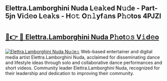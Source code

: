 ## Elettra.Lamborghini Nuda L𝚎a𝚔ed N𝚞𝚍e - Part-5jn Vi𝚍𝚎o L𝚎a𝚔s - H𝚘𝚝 O𝚗𝚕yf𝚊ns P𝚑𝚘tos 4PJZl

# <h2><a href="http://kfdqen7.oniu.top/?m=Elettra.Lamborghini+Nuda">🔗👉 🔴 Elettra.Lamborghini Nuda P𝚑ot𝚘𝚜 V𝚒d𝚎o</a></h2>

[![Elettra.Lamborghini Nuda Nu𝚍e𝚜](https://i.imgur.com/0qMVB7G.gif)](http://kfdqen7.oniu.top/?m=Elettra.Lamborghini+Nuda)
Web-based entertainer and digital media artist Elettra.Lamborghini Nuda, acclaimed for disseminating dance and lifestyle ideas through solo and collaborative dance performances and short videos. Community leader Elettra.Lamborghini Nuda, recognized for their leadership and dedication to improving their community.  
